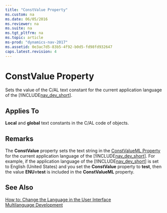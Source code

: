 ```yaml
---
title: "ConstValue Property"
ms.custom: na
ms.date: 06/05/2016
ms.reviewer: na
ms.suite: na
ms.tgt_pltfrm: na
ms.topic: article
ms-prod: "dynamics-nav-2017"
ms.assetid: 0e3ac7d5-83b5-4f92-b0d5-fd98fd932647
caps.latest.revision: 4
---
```

# ConstValue Property
Sets the value of the C\/AL text constant for the current application language of the [!INCLUDE[nav_dev_short](includes/nav_dev_short_md.md)].  
  
## Applies To  
 **Local** and **global** text constants in the C\/AL code of objects.  
  
## Remarks  
 The **ConstValue** property sets the text string in the [ConstValueML Property](ConstValueML-Property.md) for the current application language of the [!INCLUDE[nav_dev_short](includes/nav_dev_short_md.md)]. For example, if the application language of the [!INCLUDE[nav_dev_short](includes/nav_dev_short_md.md)] is set to English \(United States\) and you set the **ConstValue** property to **test**, then the value **ENU\=test** is included in the **ConstValueML** property.  
  
## See Also  
 [How to: Change the Language in the User Interface](../Topic/How%20to:%20Change%20the%20Language%20in%20the%20User%20Interface.md)   
 [Multilanguage Development](Multilanguage-Development.md)